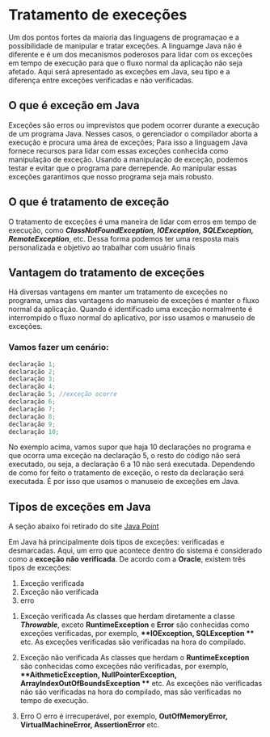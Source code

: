 # Tratamento de execeções

Um dos pontos fortes da maioria das linguagens de programaçao e a possibilidade 
de manipular e tratar exceções. A linguamge Java não é diferente e é um dos 
mecanismos poderosos para lidar com os exceções em tempo de execução 
para que o fluxo normal da aplicação não seja afetado.
Aqui será apresentado as exceções em Java, seu tipo e a diferença entre exceções 
verificadas e não verificadas.

## O que é exceção em Java

Exceções são erros ou imprevistos que podem ocorrer durante a execução de um programa Java. 
Nesses casos, o gerenciador o compilador aborta a execução e procura uma área de exceções;
Para isso a linguagem Java fornece recursos para lidar com essas exceções conhecida como 
manipulação de exceção. Usando a manipulação de exceção, podemos testar e evitar 
que o programa pare derrepende. Ao manipular essas exceções garantimos que nosso programa 
seja mais robusto.

## O que é tratamento de exceção
O tratamento de exceções é uma maneira de lidar com erros em tempo de execução, 
como _**ClassNotFoundException, IOException, SQLException, RemoteException**_, etc. 
Dessa forma podemos ter uma resposta mais personalizada e objetivo ao trabalhar com usuário
finais

## Vantagem do tratamento de exceções
Há diversas vantagens em manter um tratamento de exceções no programa, umas das vantagens
do manuseio de exceções é manter o fluxo normal da aplicação. 
Quando é identificado uma exceção normalmente é interrompido o fluxo normal do aplicativo, 
por isso usamos o manuseio de exceções. 

### Vamos fazer um cenário:

```java
declaração 1;    
declaração 2;  
declaração 3;  
declaração 4;  
declaração 5; //exceção ocorre  
declaração 6;  
declaração 7;  
declaração 8;  
declaração 9;  
declaração 10;  
``` 

No exemplo acima, vamos supor que haja 10 declarações no programa e que ocorra uma 
exceção na declaração 5, o resto do código não será executado, ou seja, a declaração 6 a 10 
não será executada. Dependendo de como for feito o tratamento de exceção, o resto da 
declaração será executada. É por isso que usamos o manuseio de exceções em Java.

## Tipos de exceções em Java

A seção abaixo foi retirado do site [Java Point](https://www.javatpoint.com/exception-handling-in-java#:~:text=In%20Java%2C%20an%20exception%20is%20an%20event%20that,errors%20such%20as%20ClassNotFoundException%2C%20IOException%2C%20SQLException%2C%20RemoteException%2C%20etc.)

Em Java há principalmente dois tipos de exceções: verificadas e desmarcadas. Aqui, um erro 
que acontece dentro do sistema é considerado como a **exceção não verificada**. 
De acordo com a **Oracle**, existem três tipos de exceções:

1. Exceção verificada
2. Exceção não verificada
3. erro

1) Exceção verificada
As classes que herdam diretamente a classe _**Throwable**_, exceto 
__**RuntimeException**__ e __**Error**__ são conhecidas como exceções verificadas, 
por exemplo, __**IOException, SQLException **__ etc. As exceções verificadas são 
verificadas na hora do compilado.

2) Exceção não verificada
As classes que herdam o __**RuntimeException**__ são conhecidas como exceções não 
verificadas, por exemplo, __**AithmeticException, NullPointerException, ArrayIndexOutOfBoundsException **__
etc. As exceções não verificadas não são verificadas na hora do compilado, 
mas são verificadas no tempo de execução.

3) Erro
O erro é irrecuperável, por exemplo, __**OutOfMemoryError, VirtualMachineError, AssertionError**__ etc.

